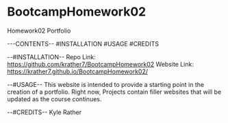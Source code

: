 # BootcampHomework02
Homework02 Portfolio

---CONTENTS--
#INSTALLATION
#USAGE
#CREDITS

--#INSTALLATION--
Repo Link:    https://github.com/krather7/BootcampHomework02
Website Link: https://krather7.github.io/BootcampHomework02/

--#USAGE--
This website is intended to provide a starting point in the creation of a portfolio.  Right now, Projects contain filler websites that will be updated as the course continues.

--#CREDITS--
Kyle Rather
